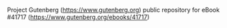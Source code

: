 Project Gutenberg (https://www.gutenberg.org) public repository for eBook #41717 (https://www.gutenberg.org/ebooks/41717)
